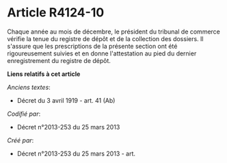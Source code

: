 # Article R4124-10

Chaque année au mois de décembre, le président du tribunal de commerce vérifie la tenue du registre de dépôt et de la
collection des dossiers. Il s'assure que les prescriptions de la présente section ont été rigoureusement suivies et en donne
l'attestation au pied du dernier enregistrement du registre de dépôt.

**Liens relatifs à cet article**

_Anciens textes_:

  - Décret du 3 avril 1919 - art. 41 (Ab)

_Codifié par_:

  - Décret n°2013-253 du 25 mars 2013

_Créé par_:

  - Décret n°2013-253 du 25 mars 2013 - art.

